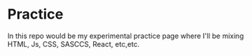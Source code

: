 # Practice
In this repo would be my experimental practice page where I'll be mixing HTML, Js, CSS, SASCCS, React, etc,etc.
